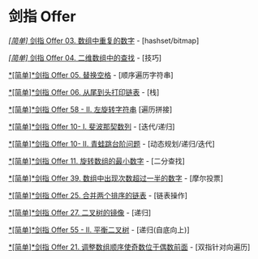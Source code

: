 # 剑指 Offer

[*[简单]* 剑指 Offer 03. 数组中重复的数字](https://leetcode-cn.com/problems/shu-zu-zhong-zhong-fu-de-shu-zi-lcof/) - [hashset/bitmap]

[*[简单]* 剑指 Offer 04. 二维数组中的查找](https://leetcode-cn.com/problems/er-wei-shu-zu-zhong-de-cha-zhao-lcof/) - [技巧]

[*[简单]*剑指 Offer 05. 替换空格](https://leetcode-cn.com/problems/ti-huan-kong-ge-lcof/) - [顺序遍历字符串]

[*[简单]*剑指 Offer 06. 从尾到头打印链表](https://leetcode-cn.com/problems/cong-wei-dao-tou-da-yin-lian-biao-lcof/) - [栈]

[*[简单]*剑指 Offer 58 - II. 左旋转字符串](https://leetcode-cn.com/problems/zuo-xuan-zhuan-zi-fu-chuan-lcof/) [遍历拼接]

[*[简单]*剑指 Offer 10- I. 斐波那契数列](https://leetcode-cn.com/problems/fei-bo-na-qi-shu-lie-lcof/) - [迭代/递归]

[*[简单]*剑指 Offer 10- II. 青蛙跳台阶问题](https://leetcode-cn.com/problems/qing-wa-tiao-tai-jie-wen-ti-lcof/) - [动态规划/递归/迭代]

[*[简单]*剑指 Offer 11. 旋转数组的最小数字](https://leetcode-cn.com/problems/xuan-zhuan-shu-zu-de-zui-xiao-shu-zi-lcof/) - [二分查找]

[*[简单]*剑指 Offer 39. 数组中出现次数超过一半的数字](https://leetcode-cn.com/problems/shu-zu-zhong-chu-xian-ci-shu-chao-guo-yi-ban-de-shu-zi-lcof/) - [摩尔投票]

[*[简单]*剑指 Offer 25. 合并两个排序的链表](https://leetcode-cn.com/problems/he-bing-liang-ge-pai-xu-de-lian-biao-lcof/) - [链表操作]

[*[简单]*剑指 Offer 27. 二叉树的镜像](https://leetcode-cn.com/problems/er-cha-shu-de-jing-xiang-lcof/) - [递归]

[*[简单]*剑指 Offer 55 - II. 平衡二叉树](https://leetcode-cn.com/problems/ping-heng-er-cha-shu-lcof/) - [递归(自底向上)]

[*[简单]*剑指 Offer 21. 调整数组顺序使奇数位于偶数前面](https://leetcode-cn.com/problems/diao-zheng-shu-zu-shun-xu-shi-qi-shu-wei-yu-ou-shu-qian-mian-lcof/) - [双指针对向遍历]
